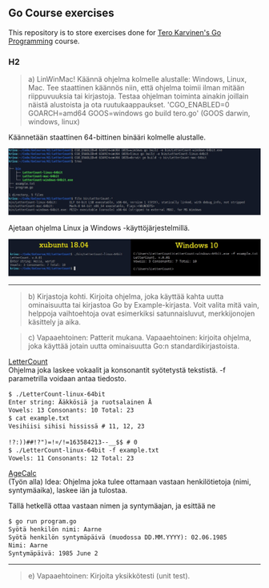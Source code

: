 ## Go Course exercises
This repository is to store exercises done for [Tero Karvinen's Go Programming](http://terokarvinen.com/2020/go-programming-course-2020-w22/#laksyt) course.

### H2
>a) LinWinMac! Käännä ohjelma kolmelle alustalle: Windows, Linux, Mac. Tee staattinen käännös niin, että ohjelma toimii ilman mitään riippuvuuksia tai kirjastoja. Testaa ohjelman toiminta ainakin joillain näistä alustoista ja ota ruutukaappaukset. 'CGO_ENABLED=0 GOARCH=amd64 GOOS=windows go build tero.go' (GOOS darwin, windows, linux)

Käännetään staattinen 64-bittinen binääri kolmelle alustalle.

![img1](img/img1.jpg)

Ajetaan ohjelma Linux ja Windows -käyttöjärjestelmillä.

![img2](img/img2.jpg)

<hr>

>b) Kirjastoja kohti. Kirjoita ohjelma, joka käyttää kahta uutta ominaisuutta tai kirjastoa Go by Example-kirjasta. Voit valita mitä vain, helppoja vaihtoehtoja ovat esimerkiksi satunnaisluvut, merkkijonojen käsittely ja aika.

>c) Vapaaehtoinen: Patterit mukana. Vapaaehtoinen: kirjoita ohjelma, joka käyttää jotain uutta ominaisuutta Go:n standardikirjastoista.

[LetterCount](LetterCount/program.go)<br>
Ohjelma joka laskee vokaalit ja konsonantit syötetystä tekstistä.
-f parametrilla voidaan antaa tiedosto.
~~~~
$ ./LetterCount-linux-64bit 
Enter string: Ääkkösiä ja ruotsalainen Å
Vowels: 13 Consonants: 10 Total: 23
$ cat example.txt 
Vesihiisi sihisi hississä # 11, 12, 23

!?:))##!?")=!¤/!=163584213--__$$ # 0
$ ./LetterCount-linux-64bit -f example.txt 
Vowels: 11 Consonants: 12 Total: 23
~~~~

[AgeCalc](AgeCalc/program.go)<br>
(Työn alla) Idea: Ohjelma joka tulee ottamaan vastaan henkilötietoja (nimi, syntymäaika), laskee iän ja tulostaa.

Tällä hetkellä ottaa vastaan nimen ja syntymäajan, ja esittää ne
~~~~
$ go run program.go 
Syötä henkilön nimi: Aarne
Syötä henkilön syntymäpäivä (muodossa DD.MM.YYYY): 02.06.1985
Nimi: Aarne
Syntymäpäivä: 1985 June 2
~~~~

<hr>

>e) Vapaaehtoinen: Kirjoita yksikkötesti (unit test).
